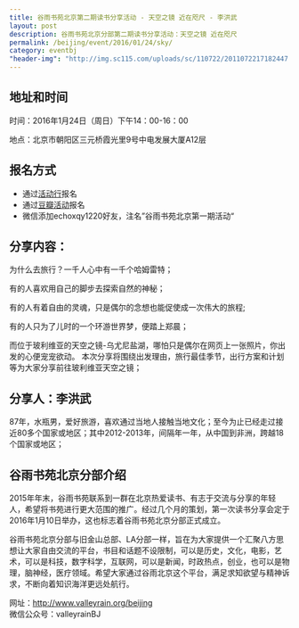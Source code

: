 ```yaml
---
title: 谷雨书苑北京第二期读书分享活动 - 天空之镜 近在咫尺 - 李洪武
layout: post
description: 谷雨书苑北京分部第二期读书分享活动：天空之镜 近在咫尺
permalink: /beijing/event/2016/01/24/sky/
category: eventbj 
"header-img": "http://img.sc115.com/uploads/sc/110722/2011072217182447.jpg"
---
```



## 地址和时间

时间：2016年1月24日（周日）下午14：00-16：00

地点：北京市朝阳区三元桥霞光里9号中电发展大厦A12层

## 报名方式

- 通过[活动行](http://www.huodongxing.com/event/6316074450299)报名
- 通过[豆瓣活动](http://www.douban.com/event/26080366/)报名
- 微信添加echoxqy1220好友，注名”谷雨书苑北京第一期活动“

## 分享内容：

为什么去旅行？一千人心中有一千个哈姆雷特；

有的人喜欢用自己的脚步去探索自然的神秘；

有的人有着自由的灵魂，只是偶尔的念想也能促使成一次伟大的旅程;

有的人只为了儿时的一个环游世界梦，便踏上郑晨；

 

而位于玻利维亚的天空之镜-乌尤尼盐湖，哪怕只是偶尔在网页上一张照片，你出发的心便宠宠欲动。 
本次分享将围绕出发理由，旅行最佳季节，出行方案和计划等为大家分享前往玻利维亚天空之镜；

## 分享人：李洪武

87年，水瓶男，爱好旅游，喜欢通过当地人接触当地文化；至今为止已经走过接近80多个国家或地区；其中2012-2013年，间隔年一年，从中国到非洲，跨越18个国家或地区；

## 谷雨书苑北京分部介绍
2015年年末，谷雨书苑联系到一群在北京热爱读书、有志于交流与分享的年轻人，希望将书苑进行更大范围的推广。经过几个月的策划，第一次读书分享会定于2016年1月10日举办，这也标志着谷雨书苑北京分部正式成立。

谷雨书苑北京分部与旧金山总部、LA分部一样，旨在为大家提供一个汇聚八方思想让大家自由交流的平台，书目和话题不设限制，可以是历史，文化，电影，艺术，可以是科技，数字科学，互联网，可以是新闻，时政热点，创业，也可以是物理，脑神经，医疗领域。希望大家通过谷雨北京这个平台，满足求知欲望与精神诉求，不断向着知识海洋更远处航行。

网址：<http://www.valleyrain.org/beijing>  
微信公众号：valleyrainBJ



